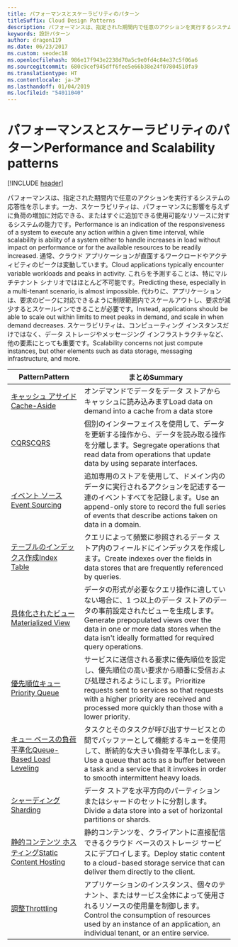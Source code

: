 ```yaml
---
title: パフォーマンスとスケーラビリティのパターン
titleSuffix: Cloud Design Patterns
description: パフォーマンスは、指定された期間内で任意のアクションを実行するシステムの応答性を示します。一方、スケーラビリティは、パフォーマンスに影響を与えずに負荷の増加に対応できる、またはすぐに追加できる使用可能なリソースに対するシステムの能力です。 通常、クラウド アプリケーションが直面するワークロードやアクティビティのピークは変動しています。 これらを予測することは、特にマルチテナント シナリオではほとんど不可能です。 代わりに、アプリケーションは、要求のピークに対応できるように制限範囲内でスケールアウトし、要求が減少するとスケールインできることが必要です。 スケーラビリティは、コンピューティング インスタンスだけではなく、データ ストレージやメッセージング インフラストラクチャなど、他の要素にとっても重要です。
keywords: 設計パターン
author: dragon119
ms.date: 06/23/2017
ms.custom: seodec18
ms.openlocfilehash: 986e17f943e2238d70a5c9e0fd4c84e37c5f06a6
ms.sourcegitcommit: 680c9cef945dff6fee5e66b38e24f07804510fa9
ms.translationtype: HT
ms.contentlocale: ja-JP
ms.lasthandoff: 01/04/2019
ms.locfileid: "54011040"
---
```

# <a name="performance-and-scalability-patterns"></a><span data-ttu-id="5b038-108">パフォーマンスとスケーラビリティのパターン</span><span class="sxs-lookup"><span data-stu-id="5b038-108">Performance and Scalability patterns</span></span>

[!INCLUDE [header](../../_includes/header.md)]

<span data-ttu-id="5b038-109">パフォーマンスは、指定された期間内で任意のアクションを実行するシステムの応答性を示します。一方、スケーラビリティは、パフォーマンスに影響を与えずに負荷の増加に対応できる、またはすぐに追加できる使用可能なリソースに対するシステムの能力です。</span><span class="sxs-lookup"><span data-stu-id="5b038-109">Performance is an indication of the responsiveness of a system to execute any action within a given time interval, while scalability is ability of a system either to handle increases in load without impact on performance or for the available resources to be readily increased.</span></span> <span data-ttu-id="5b038-110">通常、クラウド アプリケーションが直面するワークロードやアクティビティのピークは変動しています。</span><span class="sxs-lookup"><span data-stu-id="5b038-110">Cloud applications typically encounter variable workloads and peaks in activity.</span></span> <span data-ttu-id="5b038-111">これらを予測することは、特にマルチテナント シナリオではほとんど不可能です。</span><span class="sxs-lookup"><span data-stu-id="5b038-111">Predicting these, especially in a multi-tenant scenario, is almost impossible.</span></span> <span data-ttu-id="5b038-112">代わりに、アプリケーションは、要求のピークに対応できるように制限範囲内でスケールアウトし、要求が減少するとスケールインできることが必要です。</span><span class="sxs-lookup"><span data-stu-id="5b038-112">Instead, applications should be able to scale out within limits to meet peaks in demand, and scale in when demand decreases.</span></span> <span data-ttu-id="5b038-113">スケーラビリティは、コンピューティング インスタンスだけではなく、データ ストレージやメッセージング インフラストラクチャなど、他の要素にとっても重要です。</span><span class="sxs-lookup"><span data-stu-id="5b038-113">Scalability concerns not just compute instances, but other elements such as data storage, messaging infrastructure, and more.</span></span>

|                           <span data-ttu-id="5b038-114">Pattern</span><span class="sxs-lookup"><span data-stu-id="5b038-114">Pattern</span></span>                            |                                                                        <span data-ttu-id="5b038-115">まとめ</span><span class="sxs-lookup"><span data-stu-id="5b038-115">Summary</span></span>                                                                         |
|--------------------------------------------------------------|--------------------------------------------------------------------------------------------------------------------------------------------------------|
|               [<span data-ttu-id="5b038-116">キャッシュ アサイド</span><span class="sxs-lookup"><span data-stu-id="5b038-116">Cache-Aside</span></span>](../cache-aside.md)               |                                                   <span data-ttu-id="5b038-117">オンデマンドでデータをデータ ストアからキャッシュに読み込みます</span><span class="sxs-lookup"><span data-stu-id="5b038-117">Load data on demand into a cache from a data store</span></span>                                                   |
|                      [<span data-ttu-id="5b038-118">CQRS</span><span class="sxs-lookup"><span data-stu-id="5b038-118">CQRS</span></span>](../cqrs.md)                      |                           <span data-ttu-id="5b038-119">個別のインターフェイスを使用して、データを更新する操作から、データを読み取る操作を分離します。</span><span class="sxs-lookup"><span data-stu-id="5b038-119">Segregate operations that read data from operations that update data by using separate interfaces.</span></span>                           |
|            [<span data-ttu-id="5b038-120">イベント ソース</span><span class="sxs-lookup"><span data-stu-id="5b038-120">Event Sourcing</span></span>](../event-sourcing.md)            |                     <span data-ttu-id="5b038-121">追加専用のストアを使用して、ドメイン内のデータに実行されるアクションを記述する一連のイベントすべてを記録します。</span><span class="sxs-lookup"><span data-stu-id="5b038-121">Use an append-only store to record the full series of events that describe actions taken on data in a domain.</span></span>                      |
|               [<span data-ttu-id="5b038-122">テーブルのインデックス作成</span><span class="sxs-lookup"><span data-stu-id="5b038-122">Index Table</span></span>](../index-table.md)               |                                <span data-ttu-id="5b038-123">クエリによって頻繁に参照されるデータ ストア内のフィールドにインデックスを作成します。</span><span class="sxs-lookup"><span data-stu-id="5b038-123">Create indexes over the fields in data stores that are frequently referenced by queries.</span></span>                                |
|         [<span data-ttu-id="5b038-124">具体化されたビュー</span><span class="sxs-lookup"><span data-stu-id="5b038-124">Materialized View</span></span>](../materialized-view.md)         |       <span data-ttu-id="5b038-125">データの形式が必要なクエリ操作に適していない場合に、1 つ以上のデータ ストアのデータの事前設定されたビューを生成します。</span><span class="sxs-lookup"><span data-stu-id="5b038-125">Generate prepopulated views over the data in one or more data stores when the data isn't ideally formatted for required query operations.</span></span>        |
|            [<span data-ttu-id="5b038-126">優先順位キュー</span><span class="sxs-lookup"><span data-stu-id="5b038-126">Priority Queue</span></span>](../priority-queue.md)            | <span data-ttu-id="5b038-127">サービスに送信される要求に優先順位を設定し、優先順位の高い要求から順番に受信および処理されるようにします。</span><span class="sxs-lookup"><span data-stu-id="5b038-127">Prioritize requests sent to services so that requests with a higher priority are received and processed more quickly than those with a lower priority.</span></span> |
| [<span data-ttu-id="5b038-128">キュー ベースの負荷平準化</span><span class="sxs-lookup"><span data-stu-id="5b038-128">Queue-Based Load Leveling</span></span>](../queue-based-load-leveling.md) |              <span data-ttu-id="5b038-129">タスクとそのタスクが呼び出すサービスとの間でバッファーとして機能するキューを使用して、断続的な大きい負荷を平準化します。</span><span class="sxs-lookup"><span data-stu-id="5b038-129">Use a queue that acts as a buffer between a task and a service that it invokes in order to smooth intermittent heavy loads.</span></span>               |
|                  [<span data-ttu-id="5b038-130">シャーディング</span><span class="sxs-lookup"><span data-stu-id="5b038-130">Sharding</span></span>](../sharding.md)                  |                                           <span data-ttu-id="5b038-131">データ ストアを水平方向のパーティションまたはシャードのセットに分割します。</span><span class="sxs-lookup"><span data-stu-id="5b038-131">Divide a data store into a set of horizontal partitions or shards.</span></span>                                           |
|    [<span data-ttu-id="5b038-132">静的コンテンツ ホスティング</span><span class="sxs-lookup"><span data-stu-id="5b038-132">Static Content Hosting</span></span>](../static-content-hosting.md)    |                          <span data-ttu-id="5b038-133">静的コンテンツを、クライアントに直接配信できるクラウド ベースのストレージ サービスにデプロイします。</span><span class="sxs-lookup"><span data-stu-id="5b038-133">Deploy static content to a cloud-based storage service that can deliver them directly to the client.</span></span>                          |
|                [<span data-ttu-id="5b038-134">調整</span><span class="sxs-lookup"><span data-stu-id="5b038-134">Throttling</span></span>](../throttling.md)                |                <span data-ttu-id="5b038-135">アプリケーションのインスタンス、個々のテナント、またはサービス全体によって使用されるリソースの使用量を制御します。</span><span class="sxs-lookup"><span data-stu-id="5b038-135">Control the consumption of resources used by an instance of an application, an individual tenant, or an entire service.</span></span>                 |

